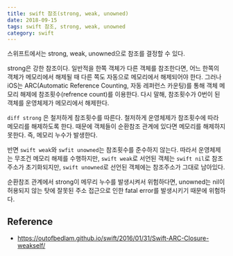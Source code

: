```yaml
---
title: swift 참조(strong, weak, unowned)
date: 2018-09-15
tags: swift 참조, strong, weak, unowned 
category: swift
---
```


스위프트에서는 strong, weak, unowned으로 참조를 결정할 수 있다.

strong은 강한 참조이다. 
일반적을 한쪽 객체가 다른 객체를 참조한다면, 어느 한쪽의 객체가 메모리에서 해제될 때 다른 쪽도 자동으로 메모리에서 해제되어야 한다.
그러나 iOS는 ARC(Automatic Reference Counting, 자동 레퍼런스 카운팅)를 통해 객체 메모리 해제에 참조횟수(refrence count)를 이용한다.
다시 말해, 참조횟수가 0번이 된 객체를 운영체제가 메모리에서 해제한다.

`diff strong`
은 철저하게 참조횟수를 따른다. 
철저하게 운영체제가 참조횟수에 따라 메모리를 해제하도록 한다. 때문에 객체들이 순환참조 관계에 있다면 메모리를 해제하지 못한다. 즉, 메모리 누수가 발생한다.

반면 ```swift weak```와 ```swfit unowned```는 참조횟수를 준수하지 않는다. 따라서 운영체제는 무조건 메모리 해제를 수행하지만, ```swift weak```로 서언된 객체는 ```swift nil```로 참조주소가 초기화되지만, ```swift unowned```로 선언된 객체에는 참조주소가 그대로 남아있다.

순환참조 관계에서 strong이 메무리 누수를 발생시켜서 위험하다면, 
unowned는 nil이 허용되지 않는 탓에 잘못된 주소 접근으로 인한 fatal error를 발생시키기 때문에 위험하다.



## Reference

- https://outofbedlam.github.io/swift/2016/01/31/Swift-ARC-Closure-weakself/
